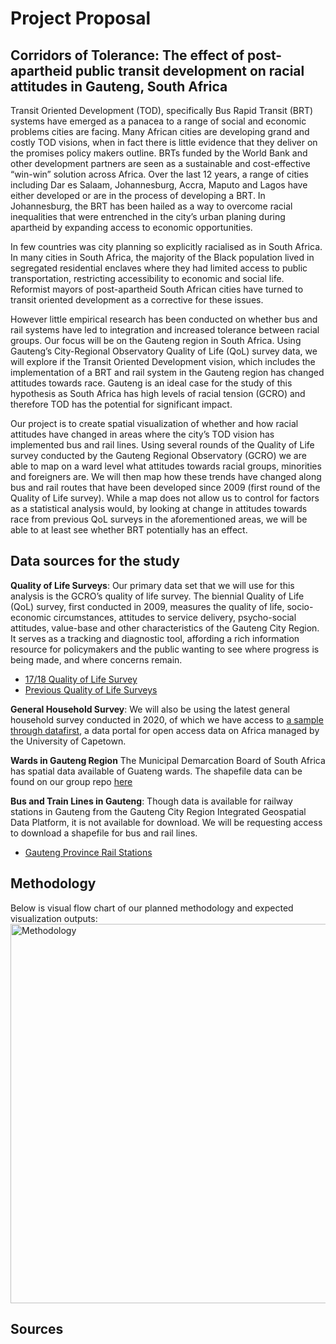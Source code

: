 # Project Proposal
## Corridors of Tolerance: The effect of post-apartheid public transit development on racial attitudes in Gauteng, South Africa 
Transit Oriented Development (TOD), specifically Bus Rapid Transit (BRT) systems have emerged as a panacea to a range of social and economic problems cities are facing. Many African cities are developing grand and costly TOD visions, when in fact there is little evidence that they deliver on the promises policy makers outline. BRTs funded by the World Bank and other development partners are seen as a sustainable and cost-effective “win-win” solution across Africa. Over the last 12 years, a range of cities including Dar es Salaam, Johannesburg, Accra, Maputo and Lagos have either developed or are in the process of developing a BRT. In Johannesburg, the BRT has been hailed as a way to overcome racial inequalities that were entrenched in the city’s urban planing during apartheid by expanding access to economic opportunities.

In few countries was city planning so explicitly racialised as in South Africa. In many cities in South Africa, the majority of the Black population lived in segregated residential enclaves where they had limited access to public transportation, restricting accessibility to economic and social life. Reformist mayors of post-apartheid South African cities have turned to transit oriented development as a corrective for these issues. 

However little empirical research has been conducted on whether bus and rail systems have led to integration and increased tolerance between racial groups. Our focus will be on the Gauteng region in South Africa. Using Gauteng’s City-Regional Observatory Quality of Life (QoL) survey data, we will explore if the Transit Oriented Development vision, which includes the implementation of a BRT and rail system in the Gauteng region has changed attitudes towards race. Gauteng is an ideal case for the study of this hypothesis as South Africa has high levels of racial tension (GCRO) and therefore TOD has the potential for significant impact. 

Our project is to create spatial visualization of whether and how racial attitudes have changed in areas where the city’s TOD vision has implemented bus and rail lines. Using several rounds of the Quality of Life survey conducted by the Gauteng Regional Observatory (GCRO) we are able to map on a ward level what attitudes towards racial groups, minorities and foreigners are. We will then map how these trends have changed along bus and rail routes that have been developed since 2009 (first round of the Quality of Life survey). While a map does not allow us to control for factors as a statistical analysis would, by looking at change in attitudes towards race from previous QoL surveys in the aforementioned areas, we will be able to at least see whether BRT potentially has an effect. 

## Data sources for the study

**Quality of Life Surveys**: Our primary data set that we will use for this analysis is the GCRO’s quality of life survey. The biennial Quality of Life (QoL) survey, first conducted in 2009, measures the quality of life, socio-economic circumstances, attitudes to service delivery, psycho-social attitudes, value-base and other characteristics of the Gauteng City Region. It serves as a tracking and diagnostic tool, affording a rich information resource for policymakers and the public wanting to see where progress is being made, and where concerns remain.
- [17/18 Quality of Life Survey](https://www.datafirst.uct.ac.za/dataportal/index.php/catalog/GCRO) 
- [Previous Quality of Life Surveys](https://www.gcro.ac.za/outputs/datasets/ )

**General Household Survey**: We will also be using the latest general household survey conducted in 2020, of which we have access to [a sample through datafirst](https://www.datafirst.uct.ac.za/dataportal/index.php/catalog/887/related-materials), a data portal for open access data on Africa managed by the University of Capetown. 

**Wards in Gauteng Region** The Municipal Demarcation Board of South Africa has spatial data available of Guateng wards. The shapefile data can be found on our group repo [here](https://github.com/esavignano23/up206a-group-project/blob/main/group%20assignments/MDB_Wards_2020.zip)

**Bus and Train Lines in Gauteng**: Though data is available for railway stations in Gauteng from the Gauteng City Region Integrated Geospatial Data Platform, it is not available for download. We will be requesting access to download a shapefile for bus and rail lines. 
- [Gauteng Province Rail Stations](https://gisportal.gauteng.gov.za/portal/home/item.html?id=418d284c8e2f451e90485fad49b6b680#data)

## Methodology

Below is visual flow chart of our planned methodology and expected visualization outputs:<img width="607" alt="Methodology" src="https://user-images.githubusercontent.com/97046327/149607216-dfb7d43e-fdbb-4ee9-b2f0-729f5050bb63.png">


## Sources
